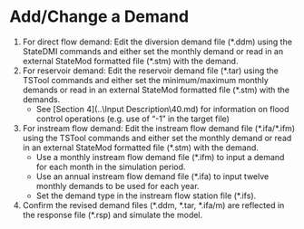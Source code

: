 # Add/Change a Demand #

1.	For direct flow demand: Edit the diversion demand file (\*.ddm) using the StateDMI commands and either set 
the monthly demand or read in an external StateMod formatted file (\*.stm) with the demand.
2.	For reservoir demand: Edit the reservoir demand file (\*.tar) using the TSTool commands and either set the 
minimum/maximum monthly demands or read in an external StateMod formatted file (\*.stm) with the demands.
	* See [Section 4](..\Input Description\40.md) for information on flood control operations (e.g. use of “-1” in the target file)
3.	For instream flow demand: Edit the instream flow demand file (\*.ifa/*.ifm) using the TSTool commands and 
either set the monthly demand or read in an external StateMod formatted file (\*.stm) with the demand.
	* Use a monthly instream flow demand file (\*.ifm) to input a demand for each month in the simulation period.
	* Use an annual instream flow demand file (\*.ifa) to input twelve monthly demands to be used for each year.
	* Set the demand type in the instream flow station file (\*.ifs).
5.	Confirm the revised demand files (\*.ddm, \*.tar, \*.ifa/m) are reflected in the response file (\*.rsp) and 
simulate the model.
